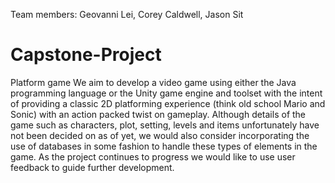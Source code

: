 Team members: Geovanni Lei, Corey Caldwell, Jason Sit
# Capstone-Project
Platform game
We aim to develop a video game using either the Java programming language or the Unity game engine and toolset with the intent 
of providing a classic 2D platforming experience (think old school Mario and Sonic) with an action packed twist on gameplay. 
Although details of the game such as characters, plot, setting, levels and items unfortunately have not been decided on as of yet,
we would also consider incorporating the use of databases in some fashion to handle these types of elements in the game. 
As the project continues to progress we would like to use user feedback to guide further development. 
